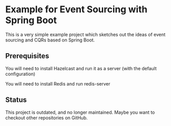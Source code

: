 # Example for Event Sourcing with Spring Boot 
This is a very simple example project which sketches out the ideas of event sourcing and CQRs based on Spring Boot.

## Prerequisites
You will need to install Hazelcast and run it as a server (with the default configuration)

You will need to install Redis and run redis-server

## Status
This project is outdated, and no longer maintained. Maybe you want to checkout other repositories on GitHub.
